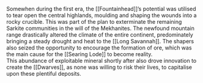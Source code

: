 Somewhen during the first era, the [[Fountainhead]]’s potential was utilised to tear open the central highlands, moulding and shaping the wounds into a rocky crucible. This was part of the plan to exterminate the remaining Sarkite communities in the will of the Mekhanites. 
The newfound mountain range drastically altered the climate of the entire continent, predominately bringing a steady drought and heat to the [[Long Savannah]]. 
The shapers also seized the opportunity to encourage the formation of ore, which was the main cause for the [[Searing Lode]] to become reality.  
	This abundance of exploitable mineral shortly after also drove innovation to create the [[Dwarves]], as none was willing to risk their lives, to capitalise upon these plentiful deposits. 
